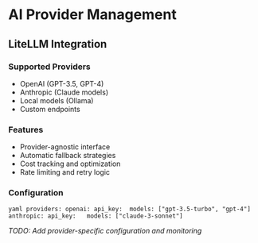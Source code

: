 ﻿# AI Provider Management

## LiteLLM Integration

### Supported Providers
- OpenAI (GPT-3.5, GPT-4)
- Anthropic (Claude models)
- Local models (Ollama)
- Custom endpoints

### Features
- Provider-agnostic interface
- Automatic fallback strategies
- Cost tracking and optimization
- Rate limiting and retry logic

### Configuration
`yaml
providers:
  openai:
    api_key: 
    models: ["gpt-3.5-turbo", "gpt-4"]
  anthropic:
    api_key:  
    models: ["claude-3-sonnet"]
`

*TODO: Add provider-specific configuration and monitoring*
